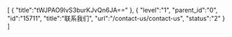 [
	{
		"title":"tWJPAO9lvS3burKJvQn6JA=="
	},
	{
		"level":"1",
		"parent_id":"0",
		"id":"15711",
		"title":"联系我们",
		"url":"/contact-us/contact-us",
		"status":"2"
	}
]